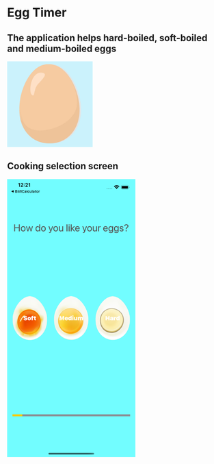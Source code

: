 # Egg Timer

## The application helps hard-boiled, soft-boiled and medium-boiled eggs

<img src="https://github.com/DmitriiSafin/EggTimer/blob/main/EggTimer/Assets.xcassets/AppIcon.appiconset/1024.png" width="200">

## Сooking selection screen

<img src="https://github.com/DmitriiSafin/EggTimer/blob/main/ReadmeResources/Screen.png" width="300">
